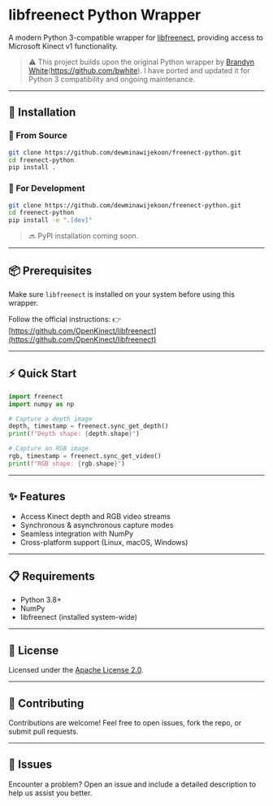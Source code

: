 # libfreenect Python Wrapper

A modern Python 3-compatible wrapper for [libfreenect](https://github.com/OpenKinect/libfreenect), providing access to Microsoft Kinect v1 functionality.

> ⚠️ This project builds upon the original Python wrapper by [Brandyn White](mailto:bwhite@dappervision.com)(https://github.com/bwhite). I have ported and updated it for Python 3 compatibility and ongoing maintenance.

---

## 🚀 Installation

### 🔧 From Source

```bash
git clone https://github.com/dewminawijekoon/freenect-python.git
cd freenect-python
pip install .
```

### 🧪 For Development

```bash
git clone https://github.com/dewminawijekoon/freenect-python.git
cd freenect-python
pip install -e ".[dev]"
```

> 🔜 PyPI installation coming soon.

---

## 📦 Prerequisites

Make sure `libfreenect` is installed on your system before using this wrapper.

Follow the official instructions:
👉 [https://github.com/OpenKinect/libfreenect](https://github.com/OpenKinect/libfreenect)

---

## ⚡ Quick Start

```python
import freenect
import numpy as np

# Capture a depth image
depth, timestamp = freenect.sync_get_depth()
print(f"Depth shape: {depth.shape}")

# Capture an RGB image
rgb, timestamp = freenect.sync_get_video()
print(f"RGB shape: {rgb.shape}")
```

---

## ✨ Features

* Access Kinect depth and RGB video streams
* Synchronous & asynchronous capture modes
* Seamless integration with NumPy
* Cross-platform support (Linux, macOS, Windows)

---

## 📋 Requirements

* Python 3.8+
* NumPy
* libfreenect (installed system-wide)

---

## 📄 License

Licensed under the [Apache License 2.0](LICENSE).

---

## 🤝 Contributing

Contributions are welcome! Feel free to open issues, fork the repo, or submit pull requests.

---

## 🐛 Issues

Encounter a problem? Open an issue and include a detailed description to help us assist you better.
